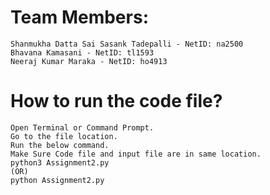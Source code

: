 # Team Members:
	Shanmukha Datta Sai Sasank Tadepalli - NetID: na2500
	Bhavana Kamasani - NetID: tl1593
	Neeraj Kumar Maraka - NetID: ho4913

# How to run the code file?
	Open Terminal or Command Prompt.
	Go to the file location.
	Run the below command.
	Make Sure Code file and input file are in same location.
	python3 Assignment2.py
	(OR)
	python Assignment2.py
